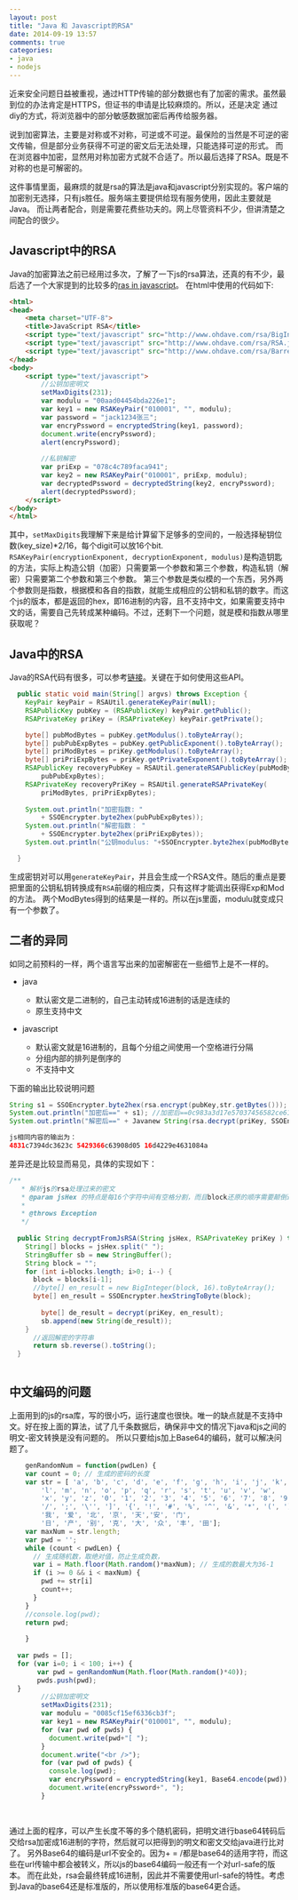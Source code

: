 ```yaml
---
layout: post
title: "Java 和 Javascript的RSA"
date: 2014-09-19 13:57
comments: true
categories: 
- java
- nodejs
---
```



近来安全问题日益被重视，通过HTTP传输的部分数据也有了加密的需求。虽然最到位的办法肯定是HTTPS，但证书的申请是比较麻烦的。所以，还是决定
通过diy的方式，将浏览器中的部分敏感数据加密后再传给服务器。

说到加密算法，主要是对称或不对称，可逆或不可逆。最保险的当然是不可逆的密文传输，但是部分业务获得不可逆的密文后无法处理，只能选择可逆的形式。
而在浏览器中加密，显然用对称加密方式就不合适了。所以最后选择了RSA。既是不对称的也是可解密的。

这件事情里面，最麻烦的就是rsa的算法是java和javascript分别实现的。客户端的加密别无选择，只有js胜任。服务端主要提供给现有服务使用，因此主要就是Java。
而让两者配合，则是需要花费些功夫的。网上尽管资料不少，但讲清楚之间配合的很少。

## Javascript中的RSA

Java的加密算法之前已经用过多次，了解了一下js的rsa算法，还真的有不少，最后选了一个大家提到的比较多的[ras in javascript](http://www.ohdave.com/rsa/)。
在html中使用的代码如下:

```html
<html>
<head>
    <meta charset="UTF-8">
    <title>JavaScript RSA</title>
    <script type="text/javascript" src="http://www.ohdave.com/rsa/BigInt.js"></script></script>
    <script type="text/javascript" src="http://www.ohdave.com/rsa/RSA.js"></script></script>
    <script type="text/javascript" src="http://www.ohdave.com/rsa/Barrett.js"></script></script>
</head>
<body>
    <script type="text/javascript">
        //公钥加密明文
        setMaxDigits(231);
        var modulu = "00aad04454bda226e1";
        var key1 = new RSAKeyPair("010001", "", modulu);
        var password = "jack1234张三";
        var encryPssword = encryptedString(key1, password);
        document.write(encryPssword);
        alert(encryPssword);
        
        //私钥解密
        var priExp = "078c4c789faca941";
        var key2 = new RSAKeyPair("010001", priExp, modulu);
        var decryptedPssword = decryptedString(key2, encryPssword);
        alert(decryptedPssword);
    </script>
</body>
</html>
```
其中，`setMaxDigits`我理解下来是给计算留下足够多的空间的，一般选择秘钥位数(key_size)*2/16，每个digit可以放16个bit.  
`RSAKeyPair(encryptionExponent, decryptionExponent, modulus)`是构造钥匙的方法，实际上构造公钥（加密）只需要第一个参数和第三个参数，构造私钥（解密）只需要第二个参数和第三个参数。
第三个参数是类似模的一个东西，另外两个参数则是指数，根据模和各自的指数，就能生成相应的公钥和私钥的数字。而这个js的版本，都是返回的hex，即16进制的内容，且不支持中文，如果需要支持中文的话，需要自己先转成某种编码。不过，还剩下一个问题，就是模和指数从哪里获取呢？

## Java中的RSA

Java的RSA代码有很多，可以参考[链接](http://blog.csdn.net/songxiaobing/article/details/17505237)。关键在于如何使用这些API。

```java
  public static void main(String[] argvs) throws Exception {
    KeyPair keyPair = RSAUtil.generateKeyPair(null);
    RSAPublicKey pubKey = (RSAPublicKey) keyPair.getPublic();
    RSAPrivateKey priKey = (RSAPrivateKey) keyPair.getPrivate();

    byte[] pubModBytes = pubKey.getModulus().toByteArray();
    byte[] pubPubExpBytes = pubKey.getPublicExponent().toByteArray();
    byte[] priModBytes = priKey.getModulus().toByteArray();
    byte[] priPriExpBytes = priKey.getPrivateExponent().toByteArray();
    RSAPublicKey recoveryPubKey = RSAUtil.generateRSAPublicKey(pubModBytes,
        pubPubExpBytes);
    RSAPrivateKey recoveryPriKey = RSAUtil.generateRSAPrivateKey(
        priModBytes, priPriExpBytes);
       
    System.out.println("加密指数: "
        + SSOEncrypter.byte2hex(pubPubExpBytes));
    System.out.println("解密指数： "
        + SSOEncrypter.byte2hex(priPriExpBytes));
    System.out.println("公钥modulus: "+SSOEncrypter.byte2hex(pubModBytes));

  }

```

生成密钥对可以用`generateKeyPair`，并且会生成一个RSA文件。随后的重点是要把里面的公钥私钥转换成有`RSA`前缀的相应类，只有这样才能调出获得Exp和Mod的方法。
两个ModBytes得到的结果是一样的。所以在js里面，modulu就变成只有一个参数了。

## 二者的异同

如同之前预料的一样，两个语言写出来的加密解密在一些细节上是不一样的。

* java
  - 默认密文是二进制的，自己主动转成16进制的话是连续的
  - 原生支持中文

* javascript
  - 默认密文就是16进制的，且每个分组之间使用一个空格进行分隔
  - 分组内部的排列是倒序的
  - 不支持中文

下面的输出比较说明问题

```java
String s1 = SSOEncrypter.byte2hex(rsa.encrypt(pubKey,str.getBytes()));
System.out.println("加密后==" + s1); //加密后==0c983a3d17e57037456582ce61bc1276
System.out.println("解密后==" + Javanew String(rsa.decrypt(priKey, SSOEncrypter.hexStringToByte(s1)))); //解密后==abcdefghijklmn

js相同内容的输出为：
4831c7394dc3623c 5429366c63908d05 16d4229e4631084a
```
差异还是比较显而易见，具体的实现如下：

```java
/**
   * 解析js的rsa处理过来的密文
   * @param jsHex 的特点是每16个字符中间有空格分割，而且block还原的顺序需要颠倒过来
   * 
   * @throws Exception 
   */
  
  public String decryptFromJsRSA(String jsHex, RSAPrivateKey priKey ) throws Exception {
    String[] blocks = jsHex.split(" ");
    StringBuffer sb = new StringBuffer();
    String block = "";
    for (int i=blocks.length; i>0; i--) {
      block = blocks[i-1];
      //byte[] en_result = new BigInteger(block, 16).toByteArray();
      byte[] en_result = SSOEncrypter.hexStringToByte(block);
      
        byte[] de_result = decrypt(priKey, en_result);
        sb.append(new String(de_result));
    }
      //返回解密的字符串
      return sb.reverse().toString();
  }
  
```

## 中文编码的问题

上面用到的js的rsa库，写的很小巧，运行速度也很快。唯一的缺点就是不支持中文。好在按上面的算法，试了几千条数据后，确保非中文的情况下java和js之间的明文-密文转换是没有问题的。
所以只要给js加上Base64的编码，就可以解决问题了。

```javascript
    genRandomNum = function(pwdLen) {
    var count = 0; // 生成的密码的长度
    var str = [ 'a', 'b', 'c', 'd', 'e', 'f', 'g', 'h', 'i', 'j', 'k',
        'l', 'm', 'n', 'o', 'p', 'q', 'r', 's', 't', 'u', 'v', 'w',
        'x', 'y', 'z', '0', '1', '2', '3', '4', '5', '6', '7', '8', '9',
        '/', ';', '\'', ']', '{', '!', '#', '%', '^', '&', '*', '(', ')', '-', '#', '+', '=',
        '我', '爱', '北', '京', '天','安', '门',
        '日', '产', '别', '克', '大', '众', '丰', '田'];
    var maxNum = str.length;
    var pwd = '';
    while (count < pwdLen) {
      // 生成随机数，取绝对值，防止生成负数，
      var i = Math.floor(Math.random()*maxNum); // 生成的数最大为36-1
      if (i >= 0 && i < maxNum) {
        pwd += str[i]
        count++;
      }
    }
    //console.log(pwd);
    return pwd;
      
    }
    
  var pwds = [];
  for (var i=0; i < 100; i++) {
       var pwd = genRandomNum(Math.floor(Math.random()*40));
       pwds.push(pwd);
  }
        //公钥加密明文
        setMaxDigits(231);
        var modulu = "0085cf15ef6336cb3f";
        var key1 = new RSAKeyPair("010001", "", modulu);
        for (var pwd of pwds) {
          document.write(pwd+"[ ");
        }
        document.write("<br />");
        for (var pwd of pwds) {
          console.log(pwd);
          var encryPssword = encryptedString(key1, Base64.encode(pwd));
          document.write(encryPssword+", ");
        }
       
        
```

通过上面的程序，可以产生长度不等的多个随机密码，把明文进行base64转码后交给rsa加密成16进制的字符，然后就可以把得到的明文和密文交给java进行比对了。
另外Base64的编码是url不安全的。因为+ = /都是base64的适用字符，而这些在url传输中都会被转义，所以js的base64编码一般还有一个对url-safe的版本。
而在此处，rsa会最终转成16进制，因此并不需要使用url-safe的特性。考虑到Java的base64还是标准版的，所以使用标准版的base64更合适。


